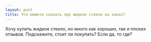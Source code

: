 ```yaml
---
layout: post 
title: Что можете сказать про жидкое стекло на заказ? 
--- 
```

Хочу купить жидкое стекло, но много как хороших, так и плохих отзывов. Подскажите, стоит ли покупать? Если да, то где?